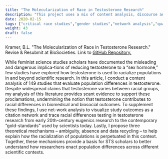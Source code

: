 ```yaml
---
title: "The Molecularization of Race in Testosterone Research"
description: "This project uses a mix of content analysis, discourse analysis and network analysis to show how population terms are used in testosterone research and the impact that this has on racial inequities in biomedical and behavioral research."
date: 2020-02-15 
tags: ["critical race studies","gender studies","network analysis","qualitative methods"]
weight: 43
draft: false
---
```


Kramer, B.L. "The Molecularization of Race in Testosterone Research." Revise & Resubmit at BioSocieties. Link to [GitHub Repository.](https://github.com/brandonleekramer/racialization-in-testosterone-research)

While feminist science studies scholars have documented the misleading and dangerous implica-tions of reducing testosterone to a “sex hormone,” few studies have explored how testosterone is used to racialize populations in and beyond scientific research. In this article, I conduct a content analysis of 149 studies that evaluate population differences in testosterone. Despite widespread claims that testosterone varies between racial groups, my analysis of this literature provides scant evidence to support these proclamations, undermining the notion that testosterone contributes to racial differences in biomedical and biosocial outcomes. To supplement these findings, I use net-work analysis to visualize study outcomes as a citation network and trace racial differences testing in testosterone research from early 20th-century eugenics research to the contemporary “gold-standards” used by scientists today. Lastly, I propose three theoretical mechanisms – ambiguity, absence and data recycling – to help explain how the racialization of populations is perpetuated in this context. Together, these mechanisms provide a basis for STS scholars to better understand how researchers enact population differences across different scientific contexts.
